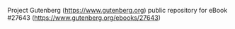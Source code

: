 Project Gutenberg (https://www.gutenberg.org) public repository for eBook #27643 (https://www.gutenberg.org/ebooks/27643)

